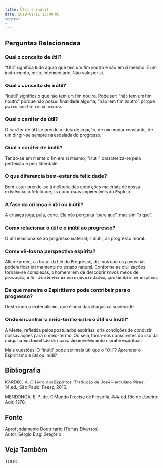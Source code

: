 ```yaml
---
title: Útil e inútil
date: 2019-01-11 13:00:00
topics: 
- 
---
```




## Perguntas Relacionadas

### Qual o conceito de útil?
“Útil” significa tudo aquilo que tem um fim noutro e não em si mesmo. É
um instrumento, meio, intermediário. Não vale por si.

### Qual o conceito de inútil?
“Inútil” significa o que não tem um fim noutro. Pode ser: “não tem um
fim noutro” porque não possui finalidade alguma; “não tem fim noutro”
porque possui um fim em si mesmo.

### Qual o caráter de útil?
O caráter de útil se prende à ideia de criação, de um mudar constante,
de um dirigir-se sempre na escalada do progresso.

### Qual o caráter de inútil?
Tendo-se em mente o fim em si mesmo, "inútil" caracteriza-se pela
perfeição e pela liberdade.

### O que diferencia bem-estar de felicidade?
Bem-estar prende-se à melhoria das condições materiais de nossa
existência; a felicidade, às conquistas imperecíveis do Espírito.

### A fase da criança é útil ou inútil?
A criança joga, pula, corre. Ela não pergunta “para que”, mas sim “o
que”.

### Como relacionar o útil e o inútil ao progresso?
O útil relaciona-se ao progresso material; o inútil, ao progresso moral.

### Como vê-los na perspectiva espírita?
Allan Kardec, ao tratar da Lei do Progresso, diz-nos que os povos não
podem ficar eternamente no estado natural. Conforme as civilizações
tornam-se complexas, o homem tem de descobrir novos meios de produção, a
fim de atender às suas necessidades, que também se ampliam.

### De que maneira o Espiritismo pode contribuir para o progresso?
Destruindo o materialismo, que é uma das chagas da sociedade.

### Onde encontrar o meio-termo entre o útil e o inútil?
A Mente, refletida pelos postulados espíritas, cria condições de
conduzir nossas ações para o meio-termo. Ou seja, torna-nos conscientes
do uso da máquina em benefício de nosso desenvolvimento moral e
espiritual.

Mais questões: O “inútil” pode ser mais útil que o “útil”? Aprender o
Espiritismo é útil ou inútil?

## Bibliografia

KARDEC, A. O Livro dos Espíritos. Tradução de José Herculano Pires.
14.ed., São Paulo: Feesp, 2010.

MENDONÇA, E. P. de. O Mundo Precisa de Filosofia. ### ed. Rio de
Janeiro: Agir, 1970.

## Fonte
[Aprofundamento Doutrinário (Temas Diversos)](https://sites.google.com/view/aprofundamentodoutrinario/útil-e-inútil)  
Autor: Sérgio Biagi Gregório



## Veja Também
TODO



